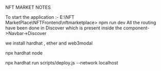 NFT MARKET NOTES

To start the application :-  E:\NFT MarketPlace\NFTFrontend\nftmarketplace> npm run dev
All the routing have been done in Discover which is present inside the component->Navbar->Discover


<!-- For Connecting to the smart contract  -->
we install hardhat , ether and web3modal

<!-- For hardhat -->
npx hardhat node

npx hardhat run scripts/deploy.js --network localhost

<!-- Contract deployed to address: 0xDc64a140Aa3E981100a9becA4E685f962f0cF6C9 -->